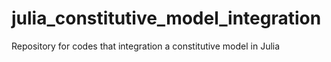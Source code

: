 # julia_constitutive_model_integration
Repository for codes that integration a constitutive model in Julia
